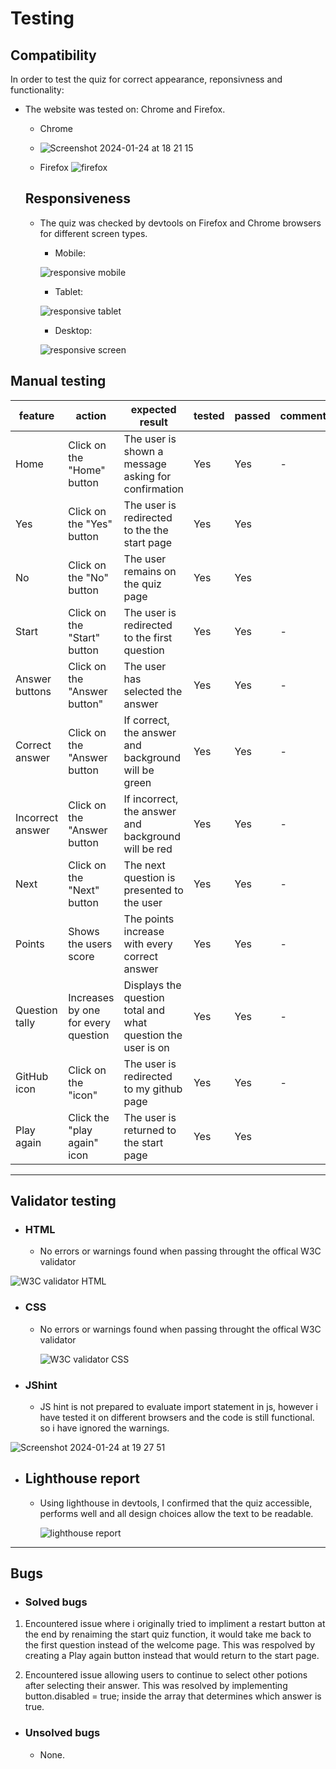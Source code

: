 # Testing

## Compatibility


In order to test the quiz for correct appearance, reponsivness and functionality:

+ The website was tested on: Chrome and Firefox.

  - Chrome
  - ![Screenshot 2024-01-24 at 18 21 15](https://github.com/Jackevans47/Quiz/assets/148341732/932bf155-3cac-4407-9a5d-30bed3821a66)


  - Firefox
    ![firefox](https://github.com/Jackevans47/Quiz/assets/148341732/2fdd9ba3-c54e-4c7b-be10-9d825be62df6)

  ## Responsiveness

  + The quiz was checked by devtools on Firefox and Chrome browsers for different screen types.
 
     - Mobile:
       
      ![responsive mobile](https://github.com/Jackevans47/Quiz/assets/148341732/e77f81f2-7ed7-4ed0-9e32-b9fbddeaf691)

     - Tablet:
   
      ![responsive tablet](https://github.com/Jackevans47/Quiz/assets/148341732/7c1e967a-2f0b-4074-b064-6120283bde2d)

     - Desktop:
   
      ![responsive screen](https://github.com/Jackevans47/Quiz/assets/148341732/9c580fd0-8b1c-4b36-9d8f-72e75e2d5830)


## Manual testing

| feature | action | expected result | tested | passed | comments |
| --- | --- | --- | --- | --- | --- |
| Home | Click on the "Home" button| The user is shown a message asking for confirmation| Yes | Yes | - |
| Yes | Click on the "Yes" button | The user is redirected to the the start page | Yes | Yes | 
| No | Click on the "No" button | The user remains on the quiz page| Yes | Yes | 
| Start | Click on the "Start" button | The user is redirected to the first question | Yes | Yes | - |
| Answer buttons | Click on the "Answer button" | The user has selected the answer | Yes | Yes | - |
| Correct answer| Click on the "Answer button | If correct, the answer and background will be green | Yes | Yes | - |
| Incorrect answer | Click on the "Answer button| If incorrect, the answer and background will be red| Yes | Yes | - |
| Next| Click on the "Next" button| The next question is presented to the user | Yes | Yes | - |
| Points | Shows the users score| The points increase with every correct answer | Yes | Yes | - |
| Question tally | Increases by one for every question | Displays the question total and what question the user is on  | Yes | Yes | - |
| GitHub icon | Click on the "icon" | The user is redirected to my github page | Yes | Yes | - |
| Play again | Click the "play again" icon | The user is returned to the start page | Yes | Yes | |


---
## Validator testing
+ ### HTML
   - No errors or warnings found when passing throught the offical W3C validator
     
![W3C validator HTML](https://github.com/Jackevans47/Quiz/assets/148341732/3ec2ee14-4cda-449c-ac68-613020130b44)

+ ### CSS
   - No errors or warnings found when passing throught the offical W3C validator
 
     ![W3C validator CSS](https://github.com/Jackevans47/Quiz/assets/148341732/54772e43-e114-44c4-ae98-4150223f26d2)

+ ### JShint
  - JS hint is not prepared to evaluate import statement in js, however i have tested it on different browsers and the code is still functional. so i have ignored the warnings.
   
![Screenshot 2024-01-24 at 19 27 51](https://github.com/Jackevans47/Quiz/assets/148341732/bea68bfd-f1b4-4197-8efe-4100bc7ad528)


+ ## Lighthouse report
   - Using lighthouse in devtools, I confirmed that the quiz accessible, performs well and all design choices allow the text to be readable.

     ![lighthouse report](https://github.com/Jackevans47/Quiz/assets/148341732/c576591f-f316-48f4-b2b6-0f157a3df399)


---
## Bugs
+ ### Solved bugs
1. Encountered issue where i originally tried to impliment a restart button at the end by renaiming the start quiz function, it would take  me back to the first question instead of the welcome page. This was respolved by creating a Play again button instead that would return to the start page.

2. Encountered issue allowing users to continue to select other potions after selecting their answer. This was resolved by implementing  button.disabled = true; inside the array that determines which answer is true.

   
+ ### Unsolved bugs
  - None.
